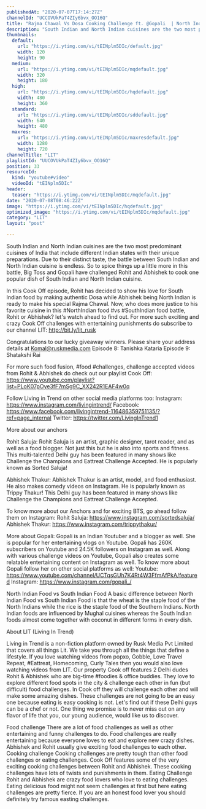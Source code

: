 ```yaml
---
publishedAt: "2020-07-07T17:14:27Z"
channelId: "UCCOVUkPaT4ZIy6bvx_OO16Q"
title: "Rajma Chawal Vs Dosa Cooking Challenge ft. @Gopali  | North Indian Vs South Indian  ​[Cook Off#10]"
description: "South Indian and North Indian cuisines are the two most predominant cuisines of India that include different Indian states with their unique preparations. Due to their distinct taste, the battle between South Indian and North Indian cuisine is endless. So to spice things up a little more in this battle, Big Toss and Gopali have challenged Rohit and Abhishek to cook one popular dish of South Indian and North Indian cuisine.\n\nIn this Cook Off episode, Rohit has decided to show his love for South Indian food by making authentic Dosa while Abhishek being North Indian is ready to make his special Rajma Chawal. Now, who does more justice to his favorite cuisine in this #NorthIndian food #vs #SouthIndian food battle, Rohit or Abhishek? let's watch ahead to find out. For more such exciting and crazy Cook Off challenges with entertaining punishments do subscribe to our channel LIT: http://bit.ly/lit_rusk \n\nCongratulations to our lucky giveaway winners. Please share your address details at Komal@ruskmedia.com\nEpisode 8: Tanishka Kataria\nEpisode 9: Shatakshi Rai\n\nFor more such food fusion, #food #challenges, challenge accepted videos from Rohit & Abhishek do check out our playlist Cook Off: https://www.youtube.com/playlist?list=PLoK07pOye3fF7mSg9C_XX242R1EAF4w0q\n\nFollow Living in Trend on other social media platforms too:\nInstagram: https://www.instagram.com/livingintrend/\nFacebook: https://www.facebook.com/livingintrend-116486359751135/?ref=page_internal\nTwitter: https://twitter.com/LivingInTrend1\n\nMore about our anchors\n\nRohit Saluja: Rohit Saluja is an artist, graphic designer, tarot reader, and as well as a food blogger. Not just this but he is also into sports and fitness. This multi-talented Delhi guy has been featured in many shows like Challenge the Champions and Eattreat Challenge Accepted. He is popularly known as Sorted Saluja!\n\nAbhishek Thakur: Abhishek Thakur is an artist, model, and food enthusiast. He also makes comedy videos on Instagram. He is popularly known as Trippy Thakur! This Delhi guy has been featured in many shows like Challenge the Champions and Eattreat Challenge Accepted. \n\nTo know more about our Anchors and for exciting BTS, go ahead follow them on Instagram: \nRohit Saluja: https://www.instagram.com/sortedsaluja/ \nAbhishek Thakur: https://www.instagram.com/trippythakur/\n\nMore about Gopali:\nGopali is an Indian Youtuber and a blogger as well. She is popular for her entertaining vlogs on Youtube. Gopali has 260K subscribers on Youtube and 24.5K followers on Instagram as well. Along with various challenge videos on Youtube, Gopali also creates some relatable entertaining content on Instagram as well. To know more about Gopali follow her on other social platforms as well:\nYoutube: https://www.youtube.com/channel/UCTqsGUh7K4Rt4W3FfmAfPkA/featured\nInstagram: https://www.instagram.com/gopali_/\n\nNorth Indian Food vs South Indian Food\nA basic difference between North Indian Food vs South Indian Food is that the wheat is the staple food of the North Indians while the rice is the staple food of the Southern Indians. North Indian foods are influenced by Mughal cuisines whereas the South Indian foods almost come together with coconut in different forms in every dish. \n\nAbout LIT (Living In Trend)\n\nLiving in Trend is a non-fiction platform owned by Rusk Media Pvt Limited that covers all things Lit. We take you through all the things that define a lifestyle. If you love watching videos from popxo, Gobble, Love Travel Repeat, #Eattreat, Homecoming, Curly Tales then you would also love watching videos from LIT. \nOur property Cook off features 2 Delhi dudes Rohit & Abhishek who are big-time #foodies & office buddies. They love to explore different food spots in the city & challenge each other in fun (but difficult) food challenges. In Cook off they will challenge each other and will make some amazing dishes. These challenges are not going to be an easy one because eating is easy cooking is not. Let's find out if these Delhi guys can be a chef or not. One thing we promise is to never miss out on any flavor of life that you, our young audience, would like us to discover. \n\nFood challenge\nThere are a lot of food challenges as well as other entertaining and funny challenges to do. Food challenges are really entertaining because everyone loves to eat and explore new crazy dishes. Abhishek and Rohit usually give exciting food challenges to each other. \nCooking challenge\nCooking challenges are pretty tough than other food challenges or eating challenges. Cook Off features some of the very exciting cooking challenges between Rohit and Abhishek. These cooking challenges have lots of twists and punishments in them.\nEating Challenge\nRohit and Abhishek are crazy food lovers who love to eating challenges. Eating delicious food might not seem challenges at first but here eating challenges are pretty fierce. If you are an honest food lover you should definitely try famous easting challenges."
thumbnails:
  default:
    url: "https://i.ytimg.com/vi/tEINplm5DIc/default.jpg"
    width: 120
    height: 90
  medium:
    url: "https://i.ytimg.com/vi/tEINplm5DIc/mqdefault.jpg"
    width: 320
    height: 180
  high:
    url: "https://i.ytimg.com/vi/tEINplm5DIc/hqdefault.jpg"
    width: 480
    height: 360
  standard:
    url: "https://i.ytimg.com/vi/tEINplm5DIc/sddefault.jpg"
    width: 640
    height: 480
  maxres:
    url: "https://i.ytimg.com/vi/tEINplm5DIc/maxresdefault.jpg"
    width: 1280
    height: 720
channelTitle: "LIT"
playlistId: "UUCOVUkPaT4ZIy6bvx_OO16Q"
position: 33
resourceId:
  kind: "youtube#video"
  videoId: "tEINplm5DIc"
header:
  teaser: "https://i.ytimg.com/vi/tEINplm5DIc/mqdefault.jpg"
date: "2020-07-08T08:46:22Z"
image: "https://i.ytimg.com/vi/tEINplm5DIc/hqdefault.jpg"
optimized_image: "https://i.ytimg.com/vi/tEINplm5DIc/mqdefault.jpg"
category: "LIT"
layout: "post"

---
```

South Indian and North Indian cuisines are the two most predominant cuisines of India that include different Indian states with their unique preparations. Due to their distinct taste, the battle between South Indian and North Indian cuisine is endless. So to spice things up a little more in this battle, Big Toss and Gopali have challenged Rohit and Abhishek to cook one popular dish of South Indian and North Indian cuisine.

In this Cook Off episode, Rohit has decided to show his love for South Indian food by making authentic Dosa while Abhishek being North Indian is ready to make his special Rajma Chawal. Now, who does more justice to his favorite cuisine in this #NorthIndian food #vs #SouthIndian food battle, Rohit or Abhishek? let's watch ahead to find out. For more such exciting and crazy Cook Off challenges with entertaining punishments do subscribe to our channel LIT: http://bit.ly/lit_rusk 

Congratulations to our lucky giveaway winners. Please share your address details at Komal@ruskmedia.com
Episode 8: Tanishka Kataria
Episode 9: Shatakshi Rai

For more such food fusion, #food #challenges, challenge accepted videos from Rohit & Abhishek do check out our playlist Cook Off: https://www.youtube.com/playlist?list=PLoK07pOye3fF7mSg9C_XX242R1EAF4w0q

Follow Living in Trend on other social media platforms too:
Instagram: https://www.instagram.com/livingintrend/
Facebook: https://www.facebook.com/livingintrend-116486359751135/?ref=page_internal
Twitter: https://twitter.com/LivingInTrend1

More about our anchors

Rohit Saluja: Rohit Saluja is an artist, graphic designer, tarot reader, and as well as a food blogger. Not just this but he is also into sports and fitness. This multi-talented Delhi guy has been featured in many shows like Challenge the Champions and Eattreat Challenge Accepted. He is popularly known as Sorted Saluja!

Abhishek Thakur: Abhishek Thakur is an artist, model, and food enthusiast. He also makes comedy videos on Instagram. He is popularly known as Trippy Thakur! This Delhi guy has been featured in many shows like Challenge the Champions and Eattreat Challenge Accepted. 

To know more about our Anchors and for exciting BTS, go ahead follow them on Instagram: 
Rohit Saluja: https://www.instagram.com/sortedsaluja/ 
Abhishek Thakur: https://www.instagram.com/trippythakur/

More about Gopali:
Gopali is an Indian Youtuber and a blogger as well. She is popular for her entertaining vlogs on Youtube. Gopali has 260K subscribers on Youtube and 24.5K followers on Instagram as well. Along with various challenge videos on Youtube, Gopali also creates some relatable entertaining content on Instagram as well. To know more about Gopali follow her on other social platforms as well:
Youtube: https://www.youtube.com/channel/UCTqsGUh7K4Rt4W3FfmAfPkA/featured
Instagram: https://www.instagram.com/gopali_/

North Indian Food vs South Indian Food
A basic difference between North Indian Food vs South Indian Food is that the wheat is the staple food of the North Indians while the rice is the staple food of the Southern Indians. North Indian foods are influenced by Mughal cuisines whereas the South Indian foods almost come together with coconut in different forms in every dish. 

About LIT (Living In Trend)

Living in Trend is a non-fiction platform owned by Rusk Media Pvt Limited that covers all things Lit. We take you through all the things that define a lifestyle. If you love watching videos from popxo, Gobble, Love Travel Repeat, #Eattreat, Homecoming, Curly Tales then you would also love watching videos from LIT. 
Our property Cook off features 2 Delhi dudes Rohit & Abhishek who are big-time #foodies & office buddies. They love to explore different food spots in the city & challenge each other in fun (but difficult) food challenges. In Cook off they will challenge each other and will make some amazing dishes. These challenges are not going to be an easy one because eating is easy cooking is not. Let's find out if these Delhi guys can be a chef or not. One thing we promise is to never miss out on any flavor of life that you, our young audience, would like us to discover. 

Food challenge
There are a lot of food challenges as well as other entertaining and funny challenges to do. Food challenges are really entertaining because everyone loves to eat and explore new crazy dishes. Abhishek and Rohit usually give exciting food challenges to each other. 
Cooking challenge
Cooking challenges are pretty tough than other food challenges or eating challenges. Cook Off features some of the very exciting cooking challenges between Rohit and Abhishek. These cooking challenges have lots of twists and punishments in them.
Eating Challenge
Rohit and Abhishek are crazy food lovers who love to eating challenges. Eating delicious food might not seem challenges at first but here eating challenges are pretty fierce. If you are an honest food lover you should definitely try famous easting challenges.